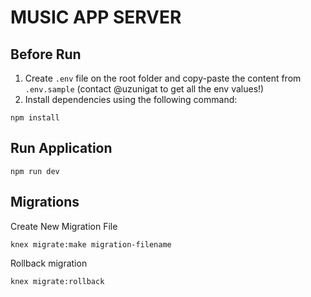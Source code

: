 # MUSIC APP SERVER

## Before Run

1. Create `.env` file on the root folder and copy-paste the content from `.env.sample` (contact @uzunigat to get all the env values!)
2. Install dependencies using the following command: 

```console
npm install
```

## Run Application

``` console
npm run dev
```

## Migrations

Create New Migration File
```console
knex migrate:make migration-filename
```

Rollback migration
```console
knex migrate:rollback
```